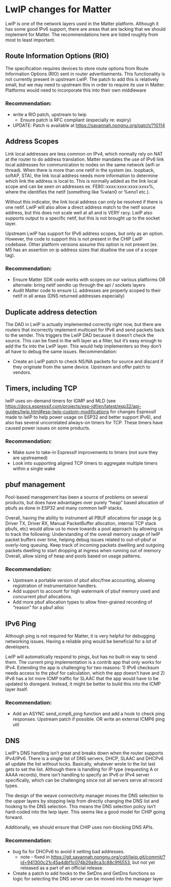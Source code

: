 # LwIP changes for Matter

LwIP is one of the network layers used in the Matter platform. Although it has
some good IPv6 support, there are areas that are lacking that we should
implement for Matter. The recommendations here are listed roughly from most to
least important.

## Route Information Options (RIO)

The specification requires devices to store route options from Route Information
Options (RIO) sent in router advertisements. This functionality is not currently
present in upstream LwIP. The patch to add this is relatively small, but we may
need to upstream this in order to require its use in Matter. Platforms would
need to incorporate this into their own middleware

### Recommendation:

-   write a RIO patch, upstream to lwip
    -   Ensure patch is RFC compliant (especially re: expiry)
-   UPDATE: Patch is available at https://savannah.nongnu.org/patch/?10114

## Address Scopes

Link local addresses are less common on IPv4, which normally rely on NAT at the
router to do address translation. Matter mandates the use of IPv6 link local
addresses for communication to nodes on the same network (wifi or thread). When
there is more than one netif in the system (ex. loopback, softAP, STA), the link
local address needs more information to determine which link the address is
local to. This is normally added as the link local scope and can be seen on
addresses ex. FE80::xxxx:xxxx:xxxx:xxxx%<scope>, where the <scope> identifies
the netif (something like %wlan0 or %eno1 etc.).

Without this indicator, the link local address can only be resolved if there is
one netif. LwIP will also allow a direct address match to the netif source
address, but this does not scale well at all and is VERY racy. LwIP also
supports output to a specific netif, but this is not brought up to the socket
layer.

Upstream LwIP has support for IPv6 address scopes, but only as an option.
However, the code to support this is not present in the CHIP LwIP codebase.
Other platform versions assume this option is not present (ex. M5 has an
assertion on ip address sizes that disallow the use of a scope tag).

### Recommendation:

-   Ensure Matter SDK code works with scopes on our various platforms OR
    alternate: bring netif sendto up through the api / sockets layers
-   Audit Matter code to ensure LL addresses are properly scoped to their netif
    in all areas (DNS returned addresses especially)

## Duplicate address detection

The DAD in LwIP is actually implemented correctly right now, but there are
routers that incorrectly implement multicast for IPv6 and send packets back to
the sender. This triggers the LwIP DAD because it doesn’t check the source. This
can be fixed in the wifi layer as a filter, but it’s easy enough to add the fix
into the LwIP layer. This would help implementers so they don’t all have to
debug the same issues. Recommendation:

-   Create an LwIP patch to check NS/NA packets for source and discard if they
    originate from the same device. Upstream and offer patch to vendors.

## Timers, including TCP

lwIP uses on-demand timers for IGMP and MLD (see
https://docs.espressif.com/projects/esp-idf/en/latest/esp32/api-guides/lwip.html#esp-lwip-custom-modifications
for changes Espressif made to lwIP to help power usage on ESP32 and better
support IPv6), and also has several uncorrelated always-on timers for TCP. These
timers have caused power issues on some products.

### Recommendation:

-   Make sure to take-in Espressif improvements to timers (not sure they are
    upstreamed)
-   Look into supporting aligned TCP timers to aggregate multiple timers within
    a single wake

## pbuf management

Pool-based management has been a source of problems on several products, but
does have advantages over purely “heap” based allocation of pbufs as done in
ESP32 and many common lwIP stacks.

Overall, having the ability to instrument all PBUF allocations for usage (e.g.
Driver TX, Driver RX, Manual PacketBuffer allocation, internal TCP stack pbufs,
etc) would allow us to move towards a pool approach by allowing us to track the
following: Understanding of the overall memory usage of lwIP packet buffers over
time, helping debug issues related to out-of-pbuf or overly-long queuing. Keep
track of incoming packets dwelling and outgoing packets dwelling to start
dropping at ingress when running out of memory Overall, allow sizing of heap and
pools based on usage patterns.

### Recommendation:

-   Upstream a portable version of pbuf alloc/free accounting, allowing
    registration of instrumentation handlers.
-   Add support to account for high watermark of pbuf memory used and concurrent
    pbuf allocations.
-   Add more pbuf allocation types to allow finer-grained recording of “reason”
    for a pbuf alloc

## IPv6 Ping

Although ping is not required for Matter, it is very helpful for debugging
networking issues. Having a reliable ping would be beneficial for a lot of
developers.

LwIP will automatically respond to pings, but has no built-in way to send them.
The current ping implementation is a contrib app that only works for IPv4.
Extending the app is challenging for two reasons: 1) IPv6 checksum needs access
to the pbuf for calculation, which the app doesn’t have and 2) IPv6 has a lot
more ICMP traffic for SLAAC that the app would have to be updated to disregard.
Instead, it might be better to build this into the ICMP layer itself.

### Recommendation:

-   Add an ASYNC send_icmp6_ping function and add a hook to check ping
    responses. Upstream patch if possible. OR write an external ICMP6 ping util

## DNS

LwIP's DNS handling isn’t great and breaks down when the router supports
IPv4/IPv6. There is a single list of DNS servers, DHCP, SLAAC and DHCPv6 all
update the list without locks. Basically, whatever wrote to the list last gets
to set the list. Although there is handling for IP type (requesting A or AAAA
records), there isn’t handling to specify an IPv6 or IPv4 server specifically,
which can be challenging since not all servers serve all record types.

The design of the weave connectivity manager moves the DNS selection to the
upper layers by stopping lwip from directly changing the DNS list and hooking to
the DNS selection. This means the DNS selection policy isn’t hard-coded into the
lwip layer. This seems like a good model for CHIP going forward.

Additionally, we should ensure that CHIP uses non-blocking DNS APIs.

### Recommendation:

-   bug fix for DHCPv6 to avoid it setting bad addresses.
    -   note - fixed in
        https://git.savannah.nongnu.org/cgit/lwip.git/commit/?id=941300c21c45a4dbf1c074b29a9ca3c88c9f6553,
        but not yet released as a part of an official release.
-   Create a patch to add hooks to the SetDns and GetDns functions so logic for
    selecting the DNS server can be moved into the manager layer
